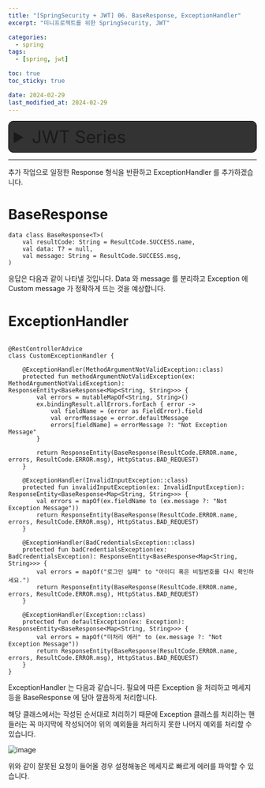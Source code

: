 ```yaml
---
title: "[SpringSecurity + JWT] 06. BaseResponse, ExceptionHandler"
excerpt: "미니프로젝트를 위한 SpringSecurity, JWT"

categories:
  - spring
tags:
  - [spring, jwt]

toc: true
toc_sticky: true

date: 2024-02-29
last_modified_at: 2024-02-29
---
```


<details markdown="1" style="border: 1px solid black; padding: 10px; background-color: #333333; border-radius: 10px;">
  <summary style="font-size: 35px;">JWT Series</summary>
  <div>
    <li>
        <a href="https://min9805.github.io/spring/SpringSecurity-JWT1/">[SpringSecurity + JWT] 01. JWT?</a>
    </li>
        <li>
        <a href="https://min9805.github.io/spring/SpringSecurity-JWT2/">[SpringSecurity + JWT] 02. CustomUserDetails</a>
    </li>
        <li>
        <a href="https://min9805.github.io/spring/SpringSecurity-JWT3/">[SpringSecurity + JWT] 03. JWTTokenProvider</a>
    </li>
        <li>
        <a href="https://min9805.github.io/spring/SpringSecurity-JWT4/">[SpringSecurity + JWT] 04. AuthenticationFilter</a>
    </li>
        <li>
        <a href="https://min9805.github.io/spring/SpringSecurity-JWT5/">[SpringSecurity + JWT] 05. Kotlin Code</a>
    </li>
        <li>
        <a href="https://min9805.github.io/spring/SpringSecurity-JWT6/">[SpringSecurity + JWT] 06. BaseResponse, ExceptionHandler</a>
    </li>
  </div>
</details>


----


추가 작업으로 일정한 Response 형식을 반환하고 ExceptionHandler 를 추가하겠습니다.

# BaseResponse

```
data class BaseResponse<T>(
    val resultCode: String = ResultCode.SUCCESS.name,
    val data: T? = null,
    val message: String = ResultCode.SUCCESS.msg,
)
```

응답은 다음과 같이 나타낼 것입니다. Data 와 message 를 분리하고 Exception 에 Custom message 가 정확하게 뜨는 것을 예상합니다.

# ExceptionHandler

```

@RestControllerAdvice
class CustomExceptionHandler {

    @ExceptionHandler(MethodArgumentNotValidException::class)
    protected fun methodArgumentNotValidException(ex: MethodArgumentNotValidException): ResponseEntity<BaseResponse<Map<String, String>>> {
        val errors = mutableMapOf<String, String>()
        ex.bindingResult.allErrors.forEach { error ->
            val fieldName = (error as FieldError).field
            val errorMessage = error.defaultMessage
            errors[fieldName] = errorMessage ?: "Not Exception Message"
        }

        return ResponseEntity(BaseResponse(ResultCode.ERROR.name, errors, ResultCode.ERROR.msg), HttpStatus.BAD_REQUEST)
    }

    @ExceptionHandler(InvalidInputException::class)
    protected fun invalidInputException(ex: InvalidInputException): ResponseEntity<BaseResponse<Map<String, String>>> {
        val errors = mapOf(ex.fieldName to (ex.message ?: "Not Exception Message"))
        return ResponseEntity(BaseResponse(ResultCode.ERROR.name, errors, ResultCode.ERROR.msg), HttpStatus.BAD_REQUEST)
    }

    @ExceptionHandler(BadCredentialsException::class)
    protected fun badCredentialsException(ex: BadCredentialsException): ResponseEntity<BaseResponse<Map<String, String>>> {
        val errors = mapOf("로그인 실패" to "아이디 혹은 비밀번호를 다시 확인하세요.")
        return ResponseEntity(BaseResponse(ResultCode.ERROR.name, errors, ResultCode.ERROR.msg), HttpStatus.BAD_REQUEST)
    }

    @ExceptionHandler(Exception::class)
    protected fun defaultException(ex: Exception): ResponseEntity<BaseResponse<Map<String, String>>> {
        val errors = mapOf("미처리 에러" to (ex.message ?: "Not Exception Message"))
        return ResponseEntity(BaseResponse(ResultCode.ERROR.name, errors, ResultCode.ERROR.msg), HttpStatus.BAD_REQUEST)
    }
}

```

ExceptionHandler 는 다음과 같습니다. 필요에 따른 Exception 을 처리하고 메세지 등을 BaseResponse 에 담아 깔끔하게 처리합니다. 

해당 클래스에서는 작성된 순서대로 처리하기 때문에 Exception 클래스를 처리하는 핸들러는 꼭 마지막에 작성되어야 위의 예외들을 처리하지 못한 나머지 예외를 처리할 수 있습니다. 


![image](https://github.com/min9805/min9805.github.io/assets/56664567/9976e2db-deb7-422b-a17c-10f7842898aa)


위와 같이 잘못된 요청이 들어올 경우 설정해놓은 메세지로 빠르게 에러를 파악할 수 있습니다.